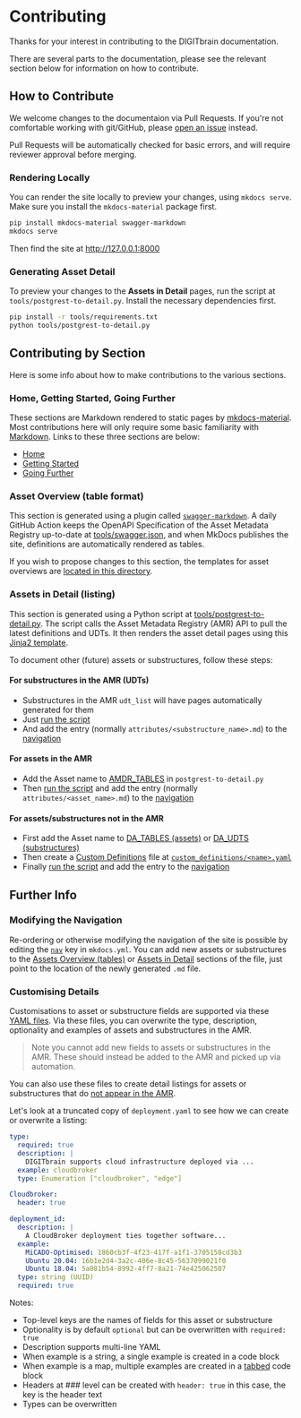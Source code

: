 # Contributing

Thanks for your interest in contributing to the DIGITbrain documentation.

There are several parts to the documentation, please see the relevant section
below for information on how to contribute.

## How to Contribute

We welcome changes to the documentaion via Pull Requests. If you're not comfortable
working with git/GitHub, please [open an issue](https://github.com/DIGITbrain/digitbrain.github.io/issues/new) instead.

Pull Requests will be automatically checked for basic errors, and will require reviewer approval before merging.

### Rendering Locally

You can render the site locally to preview your changes, using `mkdocs serve`. Make sure you
install the `mkdocs-material` package first.
```bash
pip install mkdocs-material swagger-markdown
mkdocs serve

```

Then find the site at http://127.0.0.1:8000

### Generating Asset Detail

To preview your changes to the **Assets in Detail** pages, run the script at
`tools/postgrest-to-detail.py`. Install the necessary dependencies first.

```bash
pip install -r tools/requirements.txt
python tools/postgrest-to-detail.py

```

## Contributing by Section

Here is some info about how to make contributions to the various sections.

### Home, Getting Started, Going Further

These sections are Markdown rendered to static pages by [mkdocs-material](https://squidfunk.github.io/mkdocs-material/).
Most contributions here will only require some basic familiarity with [Markdown](https://www.markdownguide.org/getting-started/).
Links to these three sections are below:

- [Home](https://github.com/DIGITbrain/digitbrain.github.io/blob/main/docs/index.md)
- [Getting Started](https://github.com/DIGITbrain/digitbrain.github.io/tree/main/docs/start)
- [Going Further](https://github.com/DIGITbrain/digitbrain.github.io/tree/main/docs/adv)


### Asset Overview (table format)

This section is generated using a plugin called [`swagger-markdown`](https://github.com/batiste/swagger-markdown).
A daily GitHub Action keeps the OpenAPI Specification of the Asset Metadata Registry up-to-date
at [tools/swagger.json](https://github.com/DIGITbrain/digitbrain.github.io/blob/main/tools/swagger.json),
and when MkDocs publishes the site, definitions are automatically rendered as tables.

If you wish to propose changes to this section, the templates for asset overviews are
[located in this directory](https://github.com/DIGITbrain/digitbrain.github.io/tree/main/docs/tables).

### Assets in Detail (listing)

This section is generated using a Python script at
[tools/postgrest-to-detail.py](https://github.com/DIGITbrain/digitbrain.github.io/blob/main/tools/postgrest-to-detail.py).
The script calls the Asset Metadata Registry (AMR) API to pull the latest definitions and UDTs. It then renders the asset detail
pages using this [Jinja2 template](https://github.com/DIGITbrain/digitbrain.github.io/blob/main/tools/jinja_templates/docspage.md.j2).

To document other (future) assets or substructures, follow these steps:

#### For substructures in the AMR (UDTs)

- Substructures in the AMR `udt_list` will have pages automatically generated for them
- Just [run the script](#generating-asset-detail)
- And add the entry (normally `attributes/<substructure_name>.md`) to the [navigation](#modifying-the-navigation)

#### For assets in the AMR

- Add the Asset name to [AMDR_TABLES](https://github.com/DIGITbrain/digitbrain.github.io/blob/bad026a265034608b90cd875482479e0c1430638/tools/postgrest-to-detail.py#L20) in `postgrest-to-detail.py`
- Then [run the script](#generating-asset-detail) and add the entry (normally `attributes/<asset_name>.md`) to the [navigation](#modifying-the-navigation)

#### For assets/substructures not in the AMR

- First add the Asset name to [DA_TABLES (assets)](https://github.com/DIGITbrain/digitbrain.github.io/blob/bad026a265034608b90cd875482479e0c1430638/tools/postgrest-to-detail.py#L27) or [DA_UDTS (substructures)](https://github.com/DIGITbrain/digitbrain.github.io/blob/bad026a265034608b90cd875482479e0c1430638/tools/postgrest-to-detail.py#L28)
- Then create a [Custom Definitions](#customising-details) file at [`custom_definitions/<name>.yaml`](https://github.com/DIGITbrain/digitbrain.github.io/tree/main/docs/custom_definitions)
- Finally [run the script](#generating-asset-detail) and add the entry to the [navigation](#modifying-the-navigation)

## Further Info

### Modifying the Navigation

Re-ordering or otherwise modifying the navigation of the site is possible by editing
the [`nav`](https://github.com/DIGITbrain/digitbrain.github.io/blob/bad026a265034608b90cd875482479e0c1430638/mkdocs.yml#L19)
key in `mkdocs.yml`. You can add new assets or substructures to the
[Assets Overview (tables)](https://github.com/DIGITbrain/digitbrain.github.io/blob/bad026a265034608b90cd875482479e0c1430638/mkdocs.yml#L55)
or [Assets in Detail](https://github.com/DIGITbrain/digitbrain.github.io/blob/bad026a265034608b90cd875482479e0c1430638/mkdocs.yml#L33)
sections of the file, just point to the location of the newly generated `.md` file.

### Customising Details

Customisations to asset or substructure fields are supported via these
[YAML files](https://github.com/DIGITbrain/digitbrain.github.io/tree/main/docs/custom_definitions).
Via these files, you can overwrite the type, description, optionality and examples of assets
and substructures in the AMR.

> Note you cannot add new fields to assets or substructures in the AMR. These should instead be
> added to the AMR and picked up via automation.

You can also use these files to create detail listings for assets or substructures that do
[not appear in the AMR](#for-assetssubstructures-not-in-the-amr).

Let's look at a truncated copy of `deployment.yaml` to see how we can create or overwrite a listing:

```yaml
type:
  required: true
  description: |
    DIGITbrain supports cloud infrastructure deployed via ...
  example: cloudbroker
  type: Enumeration ["cloudbroker", "edge"]

Cloudbroker:
  header: true

deployment_id:
  description: |
    A CloudBroker deployment ties together software...
  example:
    MiCADO-Optimised: 1860cb3f-4f23-417f-a1f1-3705158cd3b3
    Ubuntu 20.04: 16b1e2d4-3a2c-406e-8c45-5637099021f0
    Ubuntu 18.04: 5a081b54-8992-4ff7-8a21-74e425062507
  type: string (UUID)
  required: true
```

Notes:
- Top-level keys are the names of fields for this asset or substructure
- Optionality is by default `optional` but can be overwritten with `required: true`
- Description supports multi-line YAML
- When example is a string, a single example is created in a code block
- When example is a map, multiple examples are created in a [tabbed](https://facelessuser.github.io/pymdown-extensions/extensions/tabbed/) code block
- Headers at ### level can be created with `header: true` in this case, the key is the header text
- Types can be overwritten
